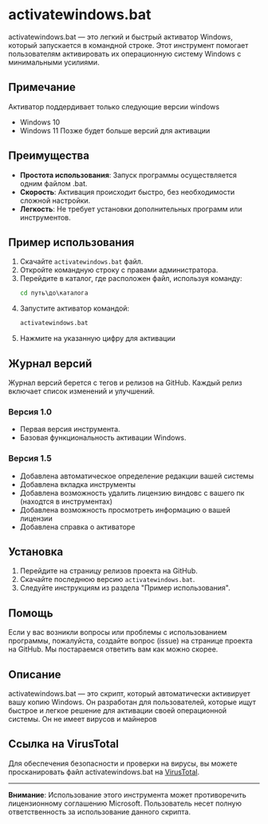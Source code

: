 # activatewindows.bat

activatewindows.bat — это легкий и быстрый активатор Windows, который запускается в командной строке. Этот инструмент помогает пользователям активировать их операционную систему Windows с минимальными усилиями.

## Примечание
Активатор поддердивает только следующие версии windows
- Windows 10
- Windows 11
  Позже будет больше версий для активации

## Преимущества
- **Простота использования**: Запуск программы осуществляется одним файлом .bat.
- **Скорость**: Активация происходит быстро, без необходимости сложной настройки.
- **Легкость**: Не требует установки дополнительных программ или инструментов.

## Пример использования
1. Скачайте `activatewindows.bat` файл.
2. Откройте командную строку с правами администратора.
3. Перейдите в каталог, где расположен файл, используя команду:
    ```cmd
    cd путь\до\каталога
    ```
4. Запустите активатор командой:
    ```cmd
    activatewindows.bat
    ```
5. Нажмите на указанную цифру для активации


## Журнал версий
Журнал версий берется с тегов и релизов на GitHub. Каждый релиз включает список изменений и улучшений.

### Версия 1.0
- Первая версия инструмента.
- Базовая функциональность активации Windows.

### Версия 1.5
- Добавлена автоматическое определение редакции вашей системы
- Добавлена вкладка инструменты
- Добавлена возможность удалить лицензию виндовс с вашего пк (находтся в инструментах)
- Добавлена возможность просмотреть информацию о вашей лицензии
- Добавлена справка о активаторе
## Установка
1. Перейдите на страницу релизов проекта на GitHub.
2. Скачайте последнюю версию `activatewindows.bat`.
3. Следуйте инструкциям из раздела "Пример использования".

## Помощь
Если у вас возникли вопросы или проблемы с использованием программы, пожалуйста, создайте вопрос (issue) на странице проекта на GitHub. Мы постараемся ответить вам как можно скорее.

## Описание
activatewindows.bat — это скрипт, который автоматически активирует вашу копию Windows. Он разработан для пользователей, которые ищут быстрое и легкое решение для активации своей операционной системы.
Он не имеет вирусов и майнеров
## Ссылка на VirusTotal
Для обеспечения безопасности и проверки на вирусы, вы можете просканировать файл activatewindows.bat на [VirusTotal](https://www.virustotal.com).

---
**Внимание**: Использование этого инструмента может противоречить лицензионному соглашению Microsoft. Пользователь несет полную ответственность за использование данного скрипта.
